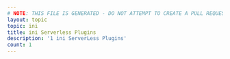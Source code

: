```yaml
---
# NOTE: THIS FILE IS GENERATED - DO NOT ATTEMPT TO CREATE A PULL REQUEST TO UPDATE THE DATA. 
layout: topic
topic: ini
title: ini Serverless Plugins
description: '1 ini ServerLess Plugins'
count: 1
---
```

